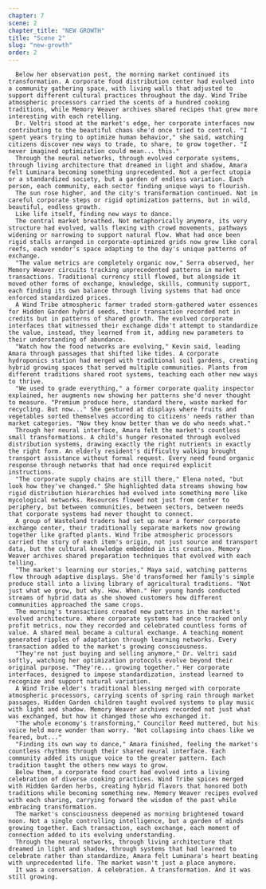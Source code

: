 ```yaml
---
chapter: 7
scene: 2
chapter_title: "NEW GROWTH"
title: "Scene 2"
slug: "new-growth"
order: 2
---
```


      Below her observation post, the morning market continued its transformation. A corporate food distribution center had evolved into a community gathering space, with living walls that adjusted to support different cultural practices throughout the day. Wind Tribe atmospheric processors carried the scents of a hundred cooking traditions, while Memory Weaver archives shared recipes that grew more interesting with each retelling.
      Dr. Veltri stood at the market's edge, her corporate interfaces now contributing to the beautiful chaos she'd once tried to control. "I spent years trying to optimize human behavior," she said, watching citizens discover new ways to trade, to share, to grow together. "I never imagined optimization could mean... this."
      Through the neural networks, through evolved corporate systems, through living architecture that dreamed in light and shadow, Amara felt Luminara becoming something unprecedented. Not a perfect utopia or a standardized society, but a garden of endless variation. Each person, each community, each sector finding unique ways to flourish.
      The sun rose higher, and the city's transformation continued. Not in careful corporate steps or rigid optimization patterns, but in wild, beautiful, endless growth.
      Like life itself, finding new ways to dance.
      The central market breathed. Not metaphorically anymore, its very structure had evolved, walls flexing with crowd movements, pathways widening or narrowing to support natural flow. What had once been rigid stalls arranged in corporate-optimized grids now grew like coral reefs, each vendor's space adapting to the day's unique patterns of exchange.
      "The value metrics are completely organic now," Serra observed, her Memory Weaver circuits tracking unprecedented patterns in market transactions. Traditional currency still flowed, but alongside it moved other forms of exchange, knowledge, skills, community support, each finding its own balance through living systems that had once enforced standardized prices.
      A Wind Tribe atmospheric farmer traded storm-gathered water essences for Hidden Garden hybrid seeds, their transaction recorded not in credits but in patterns of shared growth. The evolved corporate interfaces that witnessed their exchange didn't attempt to standardize the value, instead, they learned from it, adding new parameters to their understanding of abundance.
      "Watch how the food networks are evolving," Kevin said, leading Amara through passages that shifted like tides. A corporate hydroponics station had merged with traditional soil gardens, creating hybrid growing spaces that served multiple communities. Plants from different traditions shared root systems, teaching each other new ways to thrive.
      "We used to grade everything," a former corporate quality inspector explained, her augments now showing her patterns she'd never thought to measure. "Premium produce here, standard there, waste marked for recycling. But now..." She gestured at displays where fruits and vegetables sorted themselves according to citizens' needs rather than market categories. "Now they know better than we do who needs what."
      Through her neural interface, Amara felt the market's countless small transformations. A child's hunger resonated through evolved distribution systems, drawing exactly the right nutrients in exactly the right form. An elderly resident's difficulty walking brought transport assistance without formal request. Every need found organic response through networks that had once required explicit instructions.
      "The corporate supply chains are still there," Elena noted, "but look how they've changed." She highlighted data streams showing how rigid distribution hierarchies had evolved into something more like mycological networks. Resources flowed not just from center to periphery, but between communities, between sectors, between needs that corporate systems had never thought to connect.
      A group of Wasteland traders had set up near a former corporate exchange center, their traditionally separate markets now growing together like grafted plants. Wind Tribe atmospheric processors carried the story of each item's origin, not just source and transport data, but the cultural knowledge embedded in its creation. Memory Weaver archives shared preparation techniques that evolved with each telling.
      "The market's learning our stories," Maya said, watching patterns flow through adaptive displays. She'd transformed her family's simple produce stall into a living library of agricultural traditions. "Not just what we grow, but why. How. When." Her young hands conducted streams of hybrid data as she showed customers how different communities approached the same crops.
      The morning's transactions created new patterns in the market's evolved architecture. Where corporate systems had once tracked only profit metrics, now they recorded and celebrated countless forms of value. A shared meal became a cultural exchange. A teaching moment generated ripples of adaptation through learning networks. Every transaction added to the market's growing consciousness.
      "They're not just buying and selling anymore," Dr. Veltri said softly, watching her optimization protocols evolve beyond their original purpose. "They're... growing together." Her corporate interfaces, designed to impose standardization, instead learned to recognize and support natural variation.
      A Wind Tribe elder's traditional blessing merged with corporate atmospheric processors, carrying scents of spring rain through market passages. Hidden Garden children taught evolved systems to play music with light and shadow. Memory Weaver archives recorded not just what was exchanged, but how it changed those who exchanged it.
      "The whole economy's transforming," Councilor Reed muttered, but his voice held more wonder than worry. "Not collapsing into chaos like we feared, but..."
      "Finding its own way to dance," Amara finished, feeling the market's countless rhythms through their shared neural interface. Each community added its unique voice to the greater pattern. Each tradition taught the others new ways to grow.
      Below them, a corporate food court had evolved into a living celebration of diverse cooking practices. Wind Tribe spices merged with Hidden Garden herbs, creating hybrid flavors that honored both traditions while becoming something new. Memory Weaver recipes evolved with each sharing, carrying forward the wisdom of the past while embracing transformation.
      The market's consciousness deepened as morning brightened toward noon. Not a single controlling intelligence, but a garden of minds growing together. Each transaction, each exchange, each moment of connection added to its evolving understanding.
      Through the neural networks, through living architecture that dreamed in light and shadow, through systems that had learned to celebrate rather than standardize, Amara felt Luminara's heart beating with unprecedented life. The market wasn't just a place anymore.
      It was a conversation. A celebration. A transformation. And it was still growing.
